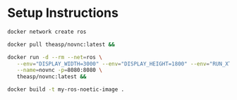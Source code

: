 
# Setup Instructions

``` bash
docker network create ros
```
``` bash
docker pull theasp/novnc:latest &&
```
``` bash
docker run -d --rm --net=ros \
   --env="DISPLAY_WIDTH=3000" --env="DISPLAY_HEIGHT=1800" --env="RUN_XTERM=no" \
   --name=novnc -p=8080:8080 \
   theasp/novnc:latest && 
```

``` bash
docker build -t my-ros-noetic-image .
```